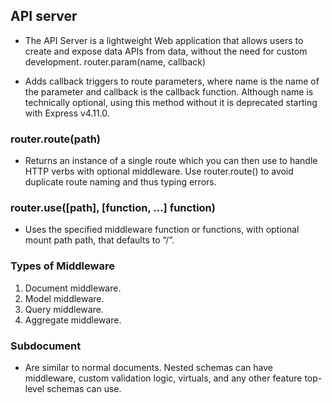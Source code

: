 ## API server

* The API Server is a lightweight Web application that allows users to create and expose data APIs from data, without the need for custom development.
router.param(name, callback)

* Adds callback triggers to route parameters, where name is the name of the parameter and callback is the callback function. Although name is technically optional, using this method without it is deprecated starting with Express v4.11.0.

### router.route(path)

* Returns an instance of a single route which you can then use to handle HTTP verbs with optional middleware. Use router.route() to avoid duplicate route naming and thus typing errors.

### router.use([path], [function, ...] function)

* Uses the specified middleware function or functions, with optional mount path path, that defaults to “/”.

### Types of Middleware
1. Document middleware.
2. Model middleware.
3. Query middleware.
4. Aggregate middleware.

### Subdocument

* Are similar to normal documents. Nested schemas can have middleware, custom validation logic, virtuals, and any other feature top-level schemas can use.